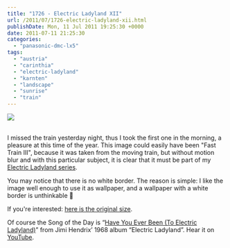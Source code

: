```yaml
---
title: "1726 - Electric Ladyland XII"
url: /2011/07/1726-electric-ladyland-xii.html
publishDate: Mon, 11 Jul 2011 19:25:30 +0000
date: 2011-07-11 21:25:30
categories: 
  - "panasonic-dmc-lx5"
tags: 
  - "austria"
  - "carinthia"
  - "electric-ladyland"
  - "karnten"
  - "landscape"
  - "sunrise"
  - "train"
---
```

<div class="container">
<div class="center"><a target="_blank" href="https://d25zfm9zpd7gm5.cloudfront.net/1200x1200/2011/20110711_055823_ps.jpg"><img src="https://d25zfm9zpd7gm5.cloudfront.net/0600x0600/2011/20110711_055823_ps.jpg" /></a></div>
</div>
<br />

I missed the train yesterday night, thus I took the first one in the morning, a pleasure at this time of the year. This image could easily have been "Fast Train III", because it was taken from the moving train, but without motion blur and with this particular subject, it is clear that it must be part of my <a target="_blank" href="/tag/electric-ladyland">Electric Ladyland series</a>.

 You may notice that there is no white border. The reason is simple: I like the image well enough to use it as wallpaper, and a wallpaper with a white border is unthinkable 🙂

If you're interested: <a href="https://d25zfm9zpd7gm5.cloudfront.net/orig/2011/20110711_055823_ps.jpg" target="_blank">here is the original size</a>.

Of course the Song of the Day is “<a target="_blank" href="http://www.lyricsmode.com/lyrics/j/jimi_hendrix/have_you_ever_been_to_electric_ladyland.html">Have You Ever Been (To Electric Ladyland)</a>” from Jimi Hendrix’ 1968 album “Electric Ladyland”. Hear it on <a target="_blank" href="http://www.youtube.com/watch?v=t832ITJuAQg&feature=related">YouTube</a>.
